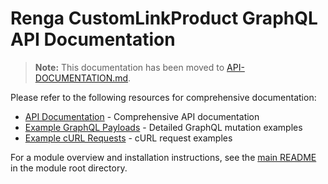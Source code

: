 # Renga CustomLinkProduct GraphQL API Documentation

> **Note:** This documentation has been moved to [API-DOCUMENTATION.md](API-DOCUMENTATION.md).

Please refer to the following resources for comprehensive documentation:

- [API Documentation](API-DOCUMENTATION.md) - Comprehensive API documentation
- [Example GraphQL Payloads](example-payloads.md) - Detailed GraphQL mutation examples
- [Example cURL Requests](curl-examples.md) - cURL request examples

For a module overview and installation instructions, see the [main README](../README.md) in the module root directory.
